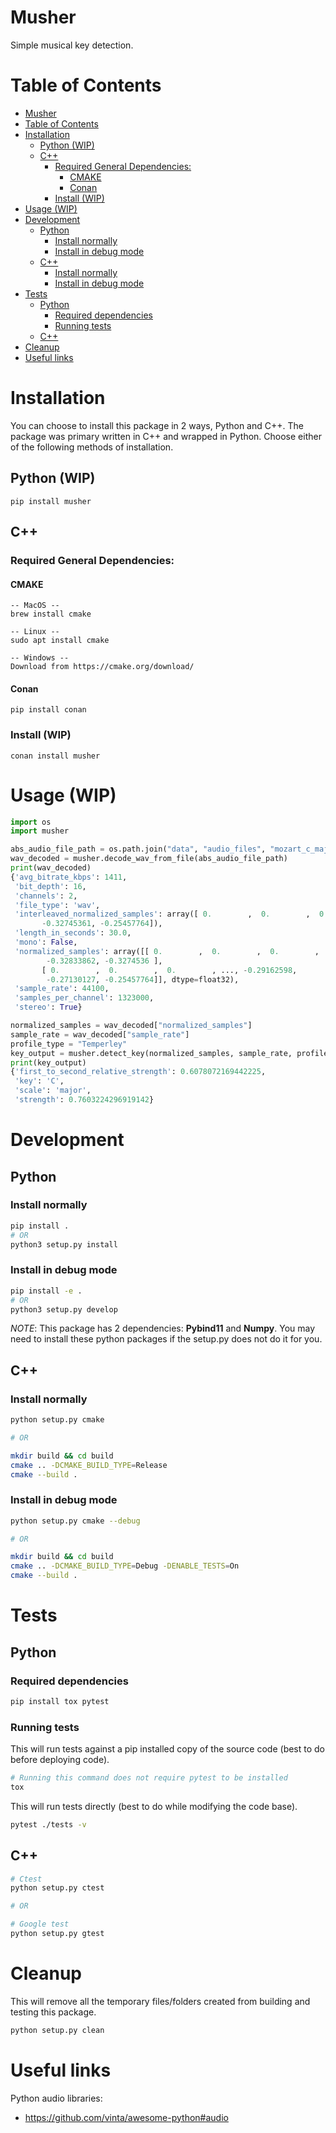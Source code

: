 # Musher

Simple musical key detection.

# Table of Contents

<!-- MarkdownTOC -->

- [Musher](#musher)
- [Table of Contents](#table-of-contents)
- [Installation](#installation)
  - [Python (WIP)](#python-wip)
  - [C++](#c)
    - [Required General Dependencies:](#required-general-dependencies)
      - [CMAKE](#cmake)
      - [Conan](#conan)
    - [Install (WIP)](#install-wip)
- [Usage (WIP)](#usage-wip)
- [Development](#development)
  - [Python](#python)
    - [Install normally](#install-normally)
    - [Install in debug mode](#install-in-debug-mode)
  - [C++](#c-1)
    - [Install normally](#install-normally-1)
    - [Install in debug mode](#install-in-debug-mode-1)
- [Tests](#tests)
  - [Python](#python-1)
    - [Required dependencies](#required-dependencies)
    - [Running tests](#running-tests)
  - [C++](#c-2)
- [Cleanup](#cleanup)
- [Useful links](#useful-links)

<!-- /MarkdownTOC -->


# Installation

You can choose to install this package in 2 ways, Python and C++. The package was primary written in C++ and wrapped in Python. Choose either of the following methods of installation.


## Python (WIP)

```
pip install musher
```

## C++

### Required General Dependencies:

#### CMAKE

```
-- MacOS --
brew install cmake

-- Linux --
sudo apt install cmake

-- Windows --
Download from https://cmake.org/download/
```

#### Conan

```
pip install conan
```

### Install (WIP)

```
conan install musher
```


# Usage (WIP)

```python
import os
import musher

abs_audio_file_path = os.path.join("data", "audio_files", "mozart_c_major_30sec.wav")
wav_decoded = musher.decode_wav_from_file(abs_audio_file_path)
print(wav_decoded)
{'avg_bitrate_kbps': 1411,
 'bit_depth': 16,
 'channels': 2,
 'file_type': 'wav',
 'interleaved_normalized_samples': array([ 0.        ,  0.        ,  0.        , ..., -0.27130127,
       -0.32745361, -0.25457764]),
 'length_in_seconds': 30.0,
 'mono': False,
 'normalized_samples': array([[ 0.        ,  0.        ,  0.        , ..., -0.33203125,
        -0.32833862, -0.3274536 ],
       [ 0.        ,  0.        ,  0.        , ..., -0.29162598,
        -0.27130127, -0.25457764]], dtype=float32),
 'sample_rate': 44100,
 'samples_per_channel': 1323000,
 'stereo': True}

normalized_samples = wav_decoded["normalized_samples"]
sample_rate = wav_decoded["sample_rate"]
profile_type = "Temperley"
key_output = musher.detect_key(normalized_samples, sample_rate, profile_type)
print(key_output)
{'first_to_second_relative_strength': 0.6078072169442225,
 'key': 'C',
 'scale': 'major',
 'strength': 0.7603224296919142}
```

# Development

## Python

### Install normally

```sh
pip install .
# OR
python3 setup.py install
```

### Install in debug mode

```sh
pip install -e .
# OR
python3 setup.py develop
```

_NOTE_: This package has 2 dependencies: **Pybind11** and **Numpy**. You may need to install these python packages if the setup.py does not do it for you.

## C++

### Install normally

```sh
python setup.py cmake

# OR

mkdir build && cd build
cmake .. -DCMAKE_BUILD_TYPE=Release
cmake --build .

```

### Install in debug mode

```sh
python setup.py cmake --debug

# OR

mkdir build && cd build
cmake .. -DCMAKE_BUILD_TYPE=Debug -DENABLE_TESTS=On
cmake --build .
```

# Tests

## Python

### Required dependencies

```sh
pip install tox pytest
```

### Running tests
This will run tests against a pip installed copy of the source code (best to do before deploying code).

```sh
# Running this command does not require pytest to be installed
tox 
```

This will run tests directly (best to do while modifying the code base).

```sh
pytest ./tests -v
```

## C++

```sh
# Ctest
python setup.py ctest

# OR

# Google test
python setup.py gtest
```

# Cleanup

This will remove all the temporary files/folders created from building and testing this package.

```sh
python setup.py clean
```

# Useful links

Python audio libraries:

* https://github.com/vinta/awesome-python#audio